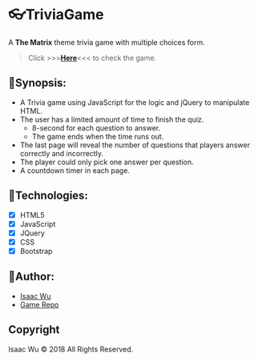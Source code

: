 # :eyeglasses:TriviaGame
A **The Matrix** theme trivia game with multiple choices form.

> Click  >>>**[Here](https://squall2046.github.io/Trivia-Game/)**<<<  to check the game.

## :facepunch:Synopsis:
* A Trivia game using JavaScript for the logic and jQuery to manipulate HTML. 
* The user has a limited amount of time to finish the quiz.
  * 8-second for each question to answer.
  * The game ends when the time runs out. 
* The last page will reveal the number of questions that players answer correctly and incorrectly.
* The player could only pick one answer per question.
* A countdown timer in each page.

## :facepunch:Technologies:
- [x] HTML5
- [x] JavaScript
- [x] JQuery
- [x] CSS
- [x] Bootstrap

## :facepunch:Author:
* [Isaac Wu](https://github.com/squall2046)
* [Game Repo](https://github.com/squall2046/Trivia-Game)

## Copyright
Isaac Wu © 2018 All Rights Reserved.
